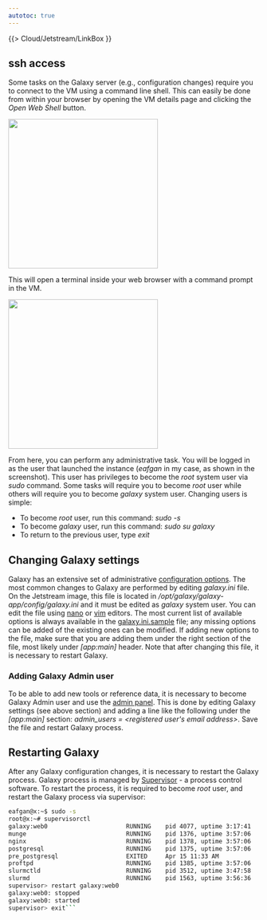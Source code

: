 ```yaml
---
autotoc: true
---
```

{{> Cloud/Jetstream/LinkBox }}

<div class='right'></div>

## ssh access

Some tasks on the Galaxy server (e.g., configuration changes) require you to connect to the VM using a command line shell. This can easily be done from within your browser by opening the VM details page and clicking the *Open Web Shell* button. 

<img src="http://i.imgur.com/xYtIYoR.png" alt="" width=300 />

This will open a terminal inside your web browser with a command prompt in the VM.

<img src="http://i.imgur.com/0avr6go.png" alt="" width=300 />

From here, you can perform any administrative task. You will be logged in as the user that launched the instance (*eafgan* in my case, as shown in the screenshot). This user has privileges to become the *root* system user via *sudo* command. Some tasks will require you to become *root* user while others will require you to become *galaxy* system user. Changing users is simple:

* To become *root* user, run this command: *sudo -s*
* To become *galaxy* user, run this command: *sudo su galaxy*
* To return to the previous user, type *exit*

## Changing Galaxy settings

Galaxy has an extensive set of administrative [configuration options](/src/admin/index.md). The most common changes to Galaxy are performed by editing *galaxy.ini* file. On the Jetstream image, this file is located in */opt/galaxy/galaxy-app/config/galaxy.ini* and it must be edited as *galaxy* system user. You can edit the file using [nano](http://www.howtogeek.com/howto/42980/the-beginners-guide-to-nano-the-linux-command-line-text-editor/) or [vim](https://www.linux.com/learn/vim-101-beginners-guide-vim) editors. The most current list of available options is always available in the [galaxy.ini.sample](https://github.com/galaxyproject/galaxy/blob/dev/config/galaxy.ini.sample) file; any missing options can be added of the existing ones can be modified. If adding new options to the file, make sure that you are adding them under the right section of the file, most likely under *[app:main]* header. Note that after changing this file, it is necessary to restart Galaxy.

### Adding Galaxy Admin user

To be able to add new tools or reference data, it is necessary to become Galaxy Admin user and use the [admin panel](/src/admin/index.md). This is done by editing Galaxy settings (see above section) and adding a line like the following under the *[app:main]* section: *admin_users = <registered user's email address>*. Save the file and restart Galaxy process.

## Restarting Galaxy

After any Galaxy configuration changes, it is necessary to restart the Galaxy process. Galaxy process is managed by [Supervisor](http://supervisord.org/index.html) - a process control software. To restart the process, it is required to become *root* user, and restart the Galaxy process via supervisor:

```bash
eafgan@x:~$ sudo -s
root@x:~# supervisorctl
galaxy:web0                      RUNNING    pid 4077, uptime 3:17:41
munge                            RUNNING    pid 1376, uptime 3:57:06
nginx                            RUNNING    pid 1378, uptime 3:57:06
postgresql                       RUNNING    pid 1375, uptime 3:57:06
pre_postgresql                   EXITED     Apr 15 11:33 AM
proftpd                          RUNNING    pid 1385, uptime 3:57:06
slurmctld                        RUNNING    pid 3512, uptime 3:47:58
slurmd                           RUNNING    pid 1563, uptime 3:56:36
supervisor> restart galaxy:web0
galaxy:web0: stopped
galaxy:web0: started
supervisor> exit```
